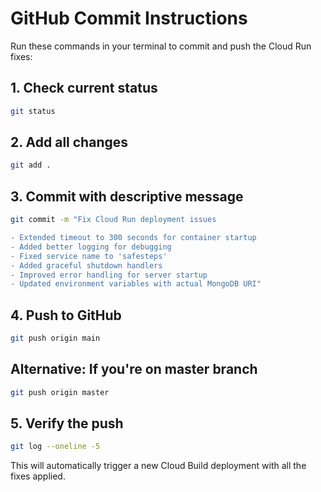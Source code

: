 # GitHub Commit Instructions

Run these commands in your terminal to commit and push the Cloud Run fixes:

## 1. Check current status
```bash
git status
```

## 2. Add all changes
```bash
git add .
```

## 3. Commit with descriptive message
```bash
git commit -m "Fix Cloud Run deployment issues

- Extended timeout to 300 seconds for container startup
- Added better logging for debugging
- Fixed service name to 'safesteps'
- Added graceful shutdown handlers
- Improved error handling for server startup
- Updated environment variables with actual MongoDB URI"
```

## 4. Push to GitHub
```bash
git push origin main
```

## Alternative: If you're on master branch
```bash
git push origin master
```

## 5. Verify the push
```bash
git log --oneline -5
```

This will automatically trigger a new Cloud Build deployment with all the fixes applied.